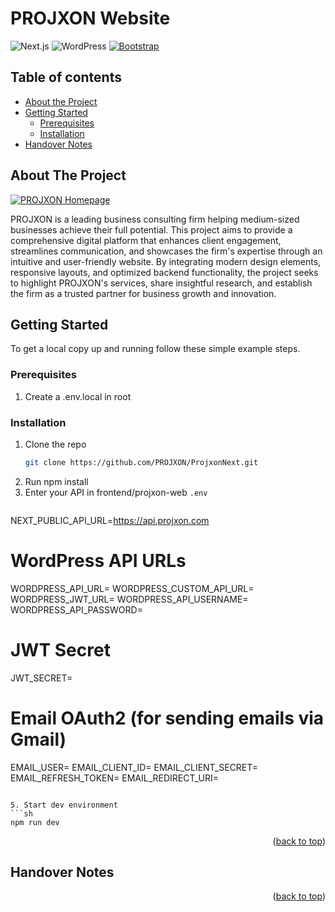 # PROJXON Website
![Next.js](https://img.shields.io/badge/Next.js-React-blue)
![WordPress](https://img.shields.io/badge/WordPress-Headless%20CMS-red)
[![Bootstrap][Bootstrap.com]][Bootstrap-url]

## Table of contents
- [About the Project](#about-the-project)
- [Getting Started](#getting-started)
    - [Prerequisites](#prerequisites)
    - [Installation](#installation)
- [Handover Notes](#handover-notes)

<!-- ABOUT THE PROJECT -->
## About The Project

[![PROJXON Homepage](https://www.simeondavenport.com/_next/image?url=%2Fimages%2Fprojects%2Fprojxon.PNG&w=3840&q=75)](https://projxon.com)

PROJXON is a leading business consulting firm helping medium-sized businesses achieve their full potential. This project aims to provide a comprehensive digital platform that enhances client engagement, streamlines communication, and showcases the firm's expertise through an intuitive and user-friendly website. By integrating modern design elements, responsive layouts, and optimized backend functionality, the project seeks to highlight PROJXON's services, share insightful research, and establish the firm as a trusted partner for business growth and innovation.

<!-- GETTING STARTED -->
## Getting Started

To get a local copy up and running follow these simple example steps.

### Prerequisites

1. Create a .env.local in root


### Installation

1. Clone the repo
   ```sh
   git clone https://github.com/PROJXON/ProjxonNext.git
   ```
2. Run npm install
3. Enter your API in frontend/projxon-web `.env`
   ```
  NEXT_PUBLIC_API_URL=https://api.projxon.com

  # WordPress API URLs
  WORDPRESS_API_URL=
  WORDPRESS_CUSTOM_API_URL=\
  WORDPRESS_JWT_URL=
  WORDPRESS_API_USERNAME=
  WORDPRESS_API_PASSWORD=

  # JWT Secret
  JWT_SECRET=

  # Email OAuth2 (for sending emails via Gmail)
  EMAIL_USER=
  EMAIL_CLIENT_ID=
  EMAIL_CLIENT_SECRET=
  EMAIL_REFRESH_TOKEN=
  EMAIL_REDIRECT_URI=
   ```

5. Start dev environment
   ```sh
   npm run dev
   ```


<p align="right">(<a href="#readme-top">back to top</a>)</p>


<!-- HANDOVER -->
## Handover Notes

<!-- - [x] Add Changelog
- [x] Add back to top links
- [ ] Add Additional Templates w/ Examples
- [ ] Add "components" document to easily copy & paste sections of the readme -->

<p align="right">(<a href="#readme-top">back to top</a>)</p>


<!-- ROADMAP -->
<!-- ## Roadmap

- [x] Add Changelog
- [x] Add back to top links
- [ ] Add Additional Templates w/ Examples
- [ ] Add "components" document to easily copy & paste sections of the readme
- [ ] Multi-language Support
    - [ ] Chinese
    - [ ] Spanish -->


<!-- <p align="right">(<a href="#readme-top">back to top</a>)</p> -->



<!-- CONTRIBUTING -->
<!-- ## Contributing

Contributions are what make the open source community such an amazing place to learn, inspire, and create. Any contributions you make are **greatly appreciated**.

If you have a suggestion that would make this better, please fork the repo and create a pull request. You can also simply open an issue with the tag "enhancement".
Don't forget to give the project a star! Thanks again!

1. Fork the Project
2. Create your Feature Branch (`git checkout -b feature/AmazingFeature`)
3. Commit your Changes (`git commit -m 'Add some AmazingFeature'`)
4. Push to the Branch (`git push origin feature/AmazingFeature`)
5. Open a Pull Request

### Top contributors:

<a href="https://github.com/gokillboss/Projxon/graphs/contributors">
  <img src="https://contrib.rocks/image?repo=gokillboss/Projxon" />
</a>

<p align="right">(<a href="#readme-top">back to top</a>)</p> -->


<!-- MARKDOWN LINKS & IMAGES -->
<!-- https://www.markdownguide.org/basic-syntax/#reference-style-links -->
[product-screenshot]: projxon-web/src/assets/image.png
[React.js]: https://img.shields.io/badge/React-20232A?style=for-the-badge&logo=react&logoColor=61DAFB
[React-url]: https://reactjs.org/
[Express.js]: https://img.shields.io/badge/express.js-%23404d59.svg?style=for-the-badge&logo=express&logoColor=%2361DAFB
[Express-url]: https://expressjs.com
[Node.js]: https://img.shields.io/badge/node.js-6DA55F?style=for-the-badge&logo=node.js&logoColor=white
[Node-url]: https://nodejs.org/en
[Bootstrap.com]: https://img.shields.io/badge/Bootstrap-563D7C?style=for-the-badge&logo=bootstrap&logoColor=white
[Bootstrap-url]: https://getbootstrap.com

